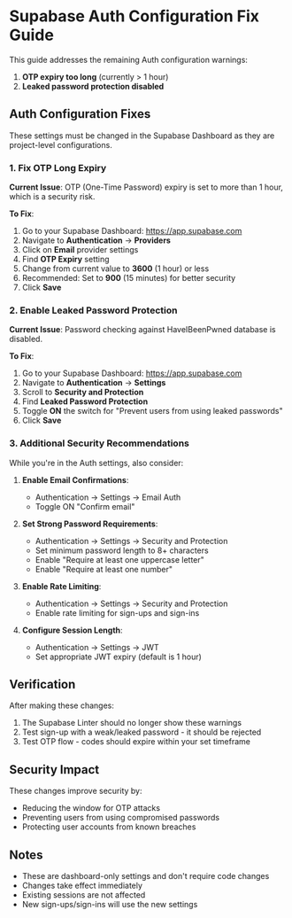 # Supabase Auth Configuration Fix Guide

This guide addresses the remaining Auth configuration warnings:
1. **OTP expiry too long** (currently > 1 hour)
2. **Leaked password protection disabled**

## Auth Configuration Fixes

These settings must be changed in the Supabase Dashboard as they are project-level configurations.

### 1. Fix OTP Long Expiry

**Current Issue**: OTP (One-Time Password) expiry is set to more than 1 hour, which is a security risk.

**To Fix**:
1. Go to your Supabase Dashboard: https://app.supabase.com
2. Navigate to **Authentication** → **Providers**
3. Click on **Email** provider settings
4. Find **OTP Expiry** setting
5. Change from current value to **3600** (1 hour) or less
6. Recommended: Set to **900** (15 minutes) for better security
7. Click **Save**

### 2. Enable Leaked Password Protection

**Current Issue**: Password checking against HaveIBeenPwned database is disabled.

**To Fix**:
1. Go to your Supabase Dashboard: https://app.supabase.com
2. Navigate to **Authentication** → **Settings**
3. Scroll to **Security and Protection**
4. Find **Leaked Password Protection**
5. Toggle **ON** the switch for "Prevent users from using leaked passwords"
6. Click **Save**

### 3. Additional Security Recommendations

While you're in the Auth settings, also consider:

1. **Enable Email Confirmations**:
   - Authentication → Settings → Email Auth
   - Toggle ON "Confirm email"

2. **Set Strong Password Requirements**:
   - Authentication → Settings → Security and Protection
   - Set minimum password length to 8+ characters
   - Enable "Require at least one uppercase letter"
   - Enable "Require at least one number"

3. **Enable Rate Limiting**:
   - Authentication → Settings → Security and Protection
   - Enable rate limiting for sign-ups and sign-ins

4. **Configure Session Length**:
   - Authentication → Settings → JWT
   - Set appropriate JWT expiry (default is 1 hour)

## Verification

After making these changes:

1. The Supabase Linter should no longer show these warnings
2. Test sign-up with a weak/leaked password - it should be rejected
3. Test OTP flow - codes should expire within your set timeframe

## Security Impact

These changes improve security by:
- Reducing the window for OTP attacks
- Preventing users from using compromised passwords
- Protecting user accounts from known breaches

## Notes

- These are dashboard-only settings and don't require code changes
- Changes take effect immediately
- Existing sessions are not affected
- New sign-ups/sign-ins will use the new settings